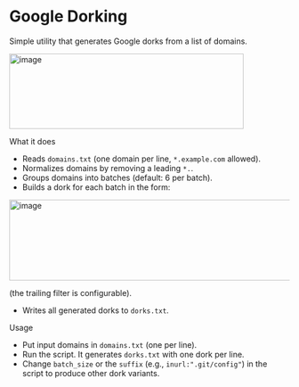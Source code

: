# Google Dorking

Simple utility that generates Google dorks from a list of domains.

<img width="421" height="135" align="center" alt="image" src="https://github.com/user-attachments/assets/194af851-9b09-4615-82dd-cf93ff62e600" />


What it does

* Reads `domains.txt` (one domain per line, `*.example.com` allowed).
* Normalizes domains by removing a leading `*.`.
* Groups domains into batches (default: 6 per batch).
* Builds a dork for each batch in the form:

<img width="1343" height="145" alt="image" src="https://github.com/user-attachments/assets/fb0fc6c7-5bed-4201-b25f-e522ccb57496" />

  (the trailing filter is configurable).
* Writes all generated dorks to `dorks.txt`.


Usage

* Put input domains in `domains.txt` (one per line).
* Run the script. It generates `dorks.txt` with one dork per line.
* Change `batch_size` or the `suffix` (e.g., `inurl:".git/config"`) in the script to produce other dork variants.
